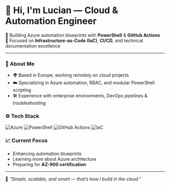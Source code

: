 # 👋 Hi, I'm Lucian — Cloud & Automation Engineer  

🚀 Building Azure automation blueprints with **PowerShell** & **GitHub Actions**  
📘 Focused on **Infrastructure-as-Code (IaC)**, **CI/CD**, and technical documentation excellence  

---

### 🧠 About Me
- 🌍 Based in Europe, working remotely on cloud projects  
- ☁️ Specializing in Azure automation, RBAC, and modular PowerShell scripting  
- 🛠️ Experience with enterprise environments, DevOps pipelines & troubleshooting  

### ⚙️ Tech Stack
![Azure](https://img.shields.io/badge/Azure-Cloud-blue?logo=microsoftazure)
![PowerShell](https://img.shields.io/badge/PowerShell-Scripting-lightblue?logo=powershell)
![GitHub Actions](https://img.shields.io/badge/GitHub_Actions-CI%2FCD-black?logo=githubactions)
![IaC](https://img.shields.io/badge/IaC-Infrastructure--as--Code-green)

### 📈 Current Focus
- Enhancing automation blueprints  
- Learning more about Azure architecture  
- Preparing for **AZ-900 certification**

---

🧩 *“Simple, scalable, and smart — that’s how I build in the cloud.”*
